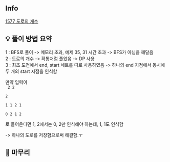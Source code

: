 ## Info
[1577 도로의 개수](https://www.acmicpc.net/problem/1577)

## 💡 풀이 방법 요약
1 : BFS로 풀이 -> 메모리 초과, 예제 35, 31 시간 초과 -> BFS가 아님을 깨달음   
2 : 도로의 개수 -> 확통처럼 풀었음 -> DP 사용  
3 : 최초 도전에서 end, start 세트를 따로 사용하였음 -> 하나의 end 지점에서 동시에 두 개의 start 지점을 인식함  

만약 입력이  
<code>
2 2  
2    
1 1 2 1  
0 2 1 2
</code>

로 들어온다면 1, 2에서는 0, 2만 인식해야 하는데, 1, 1도 인식함  

-> 하나의 도로를 저장함으로써 해결함.ㅜ

## 🙂 마무리
